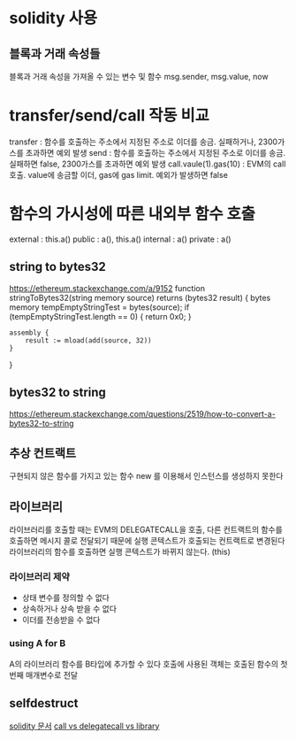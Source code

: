 # solidity 사용
## 블록과 거래 속성들
블록과 거래 속성을 가져올 수 있는 변수 및 함수
msg.sender, msg.value, now


# transfer/send/call 작동 비교
transfer : 함수를 호출하는 주소에서 지정된 주소로 이더를 송금. 실패하거나, 2300가스를 초과하면 예외 발생
send : 함수를 호출하는 주소에서 지정된 주소로 이더를 송금. 실패하면 false, 2300가스를 초과하면 예외 발생
call.vaule(1).gas(10) : EVM의 call 호출. value에 송금할 이더, gas에 gas limit. 예외가 발생하면 false

# 함수의 가시성에 따른 내외부 함수 호출
external : this.a()
public : a(), this.a()
internal : a()
private : a()

## string to bytes32
https://ethereum.stackexchange.com/a/9152
function stringToBytes32(string memory source) returns (bytes32 result) {
    bytes memory tempEmptyStringTest = bytes(source);
    if (tempEmptyStringTest.length == 0) {
        return 0x0;
    }

    assembly {
        result := mload(add(source, 32))
    }
}

## bytes32 to string
https://ethereum.stackexchange.com/questions/2519/how-to-convert-a-bytes32-to-string

## 추상 컨트랙트
구현되지 않은 함수를 가지고 있는 함수
new 를 이용해서 인스턴스를 생성하지 못한다

## 라이브러리
라이브러리를 호출할 때는 EVM의 DELEGATECALL을 호출,
다른 컨트랙트의 함수를 호출하면 메시지 콜로 전달되기 때문에 실행 콘텍스트가 호출되는 컨트랙트로 변경된다
라이브러리의 함수를 호출하면 실행 콘텍스트가 바뀌지 않는다. (this)
### 라이브러리 제약
- 상태 변수를 정의할 수 없다
- 상속하거나 상속 받을 수 없다
- 이더를 전송받을 수 없다
### using A for B
A의 라이브러리 함수를 B타입에 추가할 수 있다
호출에 사용된 객체는 호출된 함수의 첫 번째 매개변수로 전달

## selfdestruct



[solidity 문서](http://solidity.readthedocs.io/en/develop/installing-solidity.html#binary-packages)
[call vs delegatecall vs library](https://vomtom.at/address-call-vs-delegatecall-vs-libraries/)
